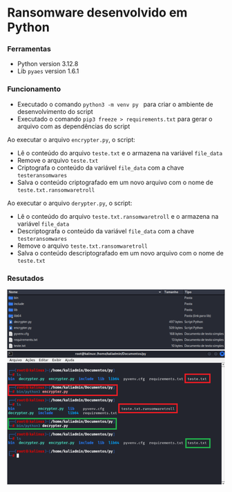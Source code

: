 # Ransomware desenvolvido em Python

### Ferramentas

- Python version 3.12.8
- Lib ```pyaes``` version 1.6.1

### Funcionamento
- Executado o comando ```python3 -m venv py ``` para criar o ambiente de desenvolvimento do script
- Executado o comando ```pip3 freeze > requirements.txt``` para gerar o arquivo com as dependências do script

Ao executar o arquivo ``` encrypter.py ```, o script:
- Lê o conteúdo do arquivo ``` teste.txt ``` e o armazena na variável ```file_data```
- Remove o arquivo ``` teste.txt ```
- Criptografa o conteúdo da variável ```file_data``` com a chave ``` testeransomwares ```
- Salva o conteúdo criptografado em um novo arquivo com o nome de ``` teste.txt.ransomwaretroll ```

Ao executar o arquivo ``` derypter.py ```, o script:
- Lê o conteúdo do arquivo ``` teste.txt.ransomwaretroll ``` e o armazena na variável ```file_data```
- Descriptografa o conteúdo da variável ```file_data``` com a chave ``` testeransomwares ```
- Remove o arquivo ``` teste.txt.ransomwaretroll ```
- Salva o conteúdo descriptografado em um novo arquivo com o nome de ``` teste.txt ```

### Resutados
![Alt text](./arquivos.png "Arquivos no Diretório")
![Alt text](./comandos.png "Comandos executados")
